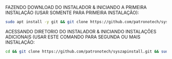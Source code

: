 FAZENDO DOWNLOAD DO INSTALADOR & INICIANDO A PRIMEIRA INSTALAÇÃO (USAR SOMENTE PARA PRIMEIRA INSTALAÇÃO):


```bash
sudo apt install -y git && git clone https://github.com/patronotech/syszapinstall.git && sudo chmod -R 777 ./instalador && cd ./instalador && sudo ./install_primaria
```


ACESSANDO DIRETORIO DO INSTALADOR & INICIANDO INSTALAÇÕES ADICIONAIS (USAR ESTE COMANDO PARA SEGUNDA OU MAIS INSTALAÇÃO:
```bash
cd && git clone https://github.com/patronotech/syszapinstall.git && sudo chmod -R 777 ./instalador && cd ./instalador && sudo ./install_instancia
